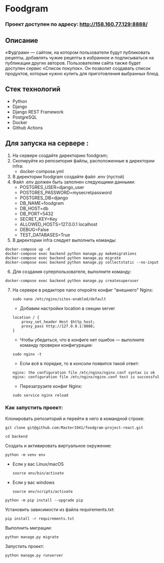 # Foodgram

### Проект доступен по адресу: http://158.160.77.129:8888/

## Описание
«Фудграм» — сайтом, на котором пользователи будут публиковать рецепты, добавлять чужие рецепты в избранное и подписываться на публикации других авторов. Пользователям сайта также будет доступен сервис «Список покупок». Он позволит создавать список продуктов, которые нужно купить для приготовления выбранных блюд.

## Стек технологий
- Python
- Django
- Django REST Framework
- PostgreSQL
- Docker
- Github Actions

## Для запуска на сервере :
1. На сервере создайте директорию foodgram;
2. Скопируйте из репозитория файлы, расположенные в директории infra:
    - docker-compose.yml
3. В директории foodgram создайте файл .env (пустой)
4. Файл .env должен быть заполнен следующими данными:
   - POSTGRES_USER=django_user
   - POSTGRES_PASSWORD=mysecretpassword
   - POSTGRES_DB=django
   - DB_NAME=foodgram 
   - DB_HOST=db
   - DB_PORT=5432
   - SECRET_KEY=Key
   - ALLOWED_HOSTS=127.0.0.1 localhost
   - DEBUG=False
   - TEST_DATABASES=True
 5. В директории infra следует выполнить команды:
```
docker-compose up -d
docker-compose exec backend python manage.py makemigrations
docker-compose exec backend python manage.py migrate
docker-compose exec backend python manage.py collectstatic --no-input
```
6. Для создания суперпользователя, выполните команду:
```
docker-compose exec backend python manage.py createsuperuser
```
7. На сервере в редакторе nano откройте конфиг "внешнего" Nginx:
    ```
    sudo nano /etc/nginx/sites-enabled/default
    ```
    
    - Добавим настройки location в секции server
   
    ```
    location / {
        proxy_set_header Host $http_host;
        proxy_pass http://127.0.0.1:8888;
    }
    ```
    
    - Чтобы убедиться, что в конфиге нет ошибок — выполните команду проверки конфигурации:
    
    ```
    sudo nginx -t 
    ```
    
    - Если всё в порядке, то в консоли появится такой ответ:
    ```
    nginx: the configuration file /etc/nginx/nginx.conf syntax is ok
    nginx: configuration file /etc/nginx/nginx.conf test is successful 
    ```
    
    - Перезагрузите конфиг Nginx:
    ```
    sudo service nginx reload 
    ```
 ### Как запустить проект:

Клонировать репозиторий и перейти в него в командной строке:

```
git clone git@github.com:Master1941/foodgram-project-react.git

```

```
cd backend
```

Cоздать и активировать виртуальное окружение:

```
python -m venv env
```

* Если у вас Linux/macOS

    ```
    source env/bin/activate
    ```

* Если у вас windows

    ```
    source env/scripts/activate
    ```

```
python -m pip install --upgrade pip
```

Установить зависимости из файла requirements.txt:

```
pip install -r requirements.txt
```

Выполнить миграции:

```
python manage.py migrate
```

Запустить проект:

```
python manage.py runserver
```
